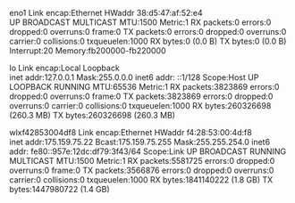 eno1      Link encap:Ethernet  HWaddr 38:d5:47:af:52:e4  
          UP BROADCAST MULTICAST  MTU:1500  Metric:1
          RX packets:0 errors:0 dropped:0 overruns:0 frame:0
          TX packets:0 errors:0 dropped:0 overruns:0 carrier:0
          collisions:0 txqueuelen:1000 
          RX bytes:0 (0.0 B)  TX bytes:0 (0.0 B)
          Interrupt:20 Memory:fb200000-fb220000 

lo        Link encap:Local Loopback  
          inet addr:127.0.0.1  Mask:255.0.0.0
          inet6 addr: ::1/128 Scope:Host
          UP LOOPBACK RUNNING  MTU:65536  Metric:1
          RX packets:3823869 errors:0 dropped:0 overruns:0 frame:0
          TX packets:3823869 errors:0 dropped:0 overruns:0 carrier:0
          collisions:0 txqueuelen:1000 
          RX bytes:260326698 (260.3 MB)  TX bytes:260326698 (260.3 MB)

wlxf42853004df8 Link encap:Ethernet  HWaddr f4:28:53:00:4d:f8  
          inet addr:175.159.75.22  Bcast:175.159.75.255  Mask:255.255.254.0
          inet6 addr: fe80::957e:12dc:df79:3f43/64 Scope:Link
          UP BROADCAST RUNNING MULTICAST  MTU:1500  Metric:1
          RX packets:5581725 errors:0 dropped:0 overruns:0 frame:0
          TX packets:3566876 errors:0 dropped:0 overruns:0 carrier:0
          collisions:0 txqueuelen:1000 
          RX bytes:1841140222 (1.8 GB)  TX bytes:1447980722 (1.4 GB)

